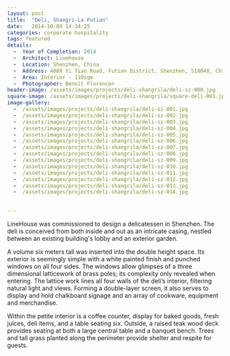 ```yaml
---
layout: post
title:  "Deli, Shangri-La Futian"
date:   2014-10-04 14:34:25
categories: corporate hospitality
tags: featured
details:
  -  Year of Completion: 2014
  -  Architect: Linehouse
  -  Location: Shenzhen, China
  -  Address: 4088 Yi Tian Road, Futian District, Shenzhen, 518048, China
  -  Area: Interior - 110sqm 
  -  Photographer: Benoit Florencon
header-image: /assets/images/projects/deli-shangrila/deli-sz-000.jpg
square-image: /assets/images/projects/deli-shangrila/square-deli-001.jpg
image-gallery:
  -  /assets/images/projects/deli-shangrila/deli-sz-001.jpg
  -  /assets/images/projects/deli-shangrila/deli-sz-002.jpg
  -  /assets/images/projects/deli-shangrila/deli-sz-003.jpg
  -  /assets/images/projects/deli-shangrila/deli-sz-004.jpg
  -  /assets/images/projects/deli-shangrila/deli-sz-005.jpg
  -  /assets/images/projects/deli-shangrila/deli-sz-006.jpg
  -  /assets/images/projects/deli-shangrila/deli-sz-007.jpg
  -  /assets/images/projects/deli-shangrila/deli-sz-008.jpg
  -  /assets/images/projects/deli-shangrila/deli-sz-009.jpg
  -  /assets/images/projects/deli-shangrila/deli-sz-010.jpg
  -  /assets/images/projects/deli-shangrila/deli-sz-011.jpg
  -  /assets/images/projects/deli-shangrila/deli-sz-012.jpg
  -  /assets/images/projects/deli-shangrila/deli-sz-013.jpg
  -  /assets/images/projects/deli-shangrila/deli-sz-014.jpg
  

---
```

LineHouse was commissioned to design a delicatessen in Shenzhen. The deli is conceived from both inside and out as an intricate casing, nestled between an existing building's lobby and an exterior garden.  

A volume six meters tall was inserted into the double height space. Its exterior is seemingly simple with a white painted finish and punched windows on all four sides. The windows allow glimpses of a three dimensional latticework of brass poles; its complexity only revealed when entering. The lattice work lines all four walls of the deli’s interior, filtering natural light and views. Forming a double-layer screen, it also serves to display and hold chalkboard signage and an array of cookware, equipment and merchandise. 

Within the petite interior is a coffee counter, display for baked goods, fresh juices, deli items, and a table seating six. Outside, a raised teak wood deck provides seating at both a large central table and a banquet bench. Trees and tall grass planted along the perimeter provide shelter and respite for guests. 

